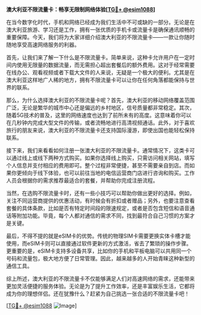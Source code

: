 **澳大利亚不限流量卡：畅享无限制网络体验[[TG💪+ @esim1088](https://t.me/s/esim1088)]**

在当今数字化时代，手机和网络已经成为我们生活中不可或缺的一部分。无论是在澳大利亚旅游、学习还是工作，拥有一张优质的手机卡或流量卡是确保通讯顺畅的重要保障。今天，我们将为大家详细介绍澳大利亚的不限流量卡——一款让你随时随地享受高速网络服务的利器。

首先，让我们来了解一下什么是不限流量卡。简单来说，这种卡允许用户在一定时间内使用无限量的数据流量，而无需担心超出套餐后的额外费用。这对于经常需要在线办公、观看视频或者下载大文件的人来说，无疑是一个极大的便利。尤其是在澳大利亚这样地广人稀的地方，拥有不限流量卡可以让你在任何角落都能保持与世界的联系。

那么，为什么选择澳大利亚的不限流量卡呢？首先，澳大利亚的移动网络覆盖范围广泛，无论是繁华的城市中心还是偏远的乡村地区，信号质量都非常稳定。其次，随着5G技术的普及，这里的网络速度也达到了前所未有的高度。这意味着你可以在几秒钟内完成大型文件的传输，或者流畅地进行高清视频通话。此外，对于喜欢旅行的朋友来说，澳大利亚的不限流量卡还支持国际漫游，即使出国也能轻松保持联系。

接下来，我们来看看如何注册一张澳大利亚的不限流量卡。通常情况下，这类卡可以通过线上或线下两种方式购买。如果你选择线上购买，只需访问相关网站，填写个人信息并支付相应的费用即可。整个过程非常便捷，甚至不需要亲自到店。而如果你更倾向于线下体验，也可以前往当地的电信运营商门店进行咨询和购买。工作人员会根据你的需求推荐最适合的套餐，并帮助你完成注册流程。

当然，在选购不限流量卡时，还有一些小技巧可以帮助你做出更好的选择。例如，关注不同运营商提供的优惠活动，有时候会有折扣或者赠品；另外，也要注意查看套餐的具体条款，比如是否有特定时间段的限速规定，或者是否包含短信和语音通话等附加功能。毕竟，每个人都对通信的需求不同，找到最符合自己习惯的方案才是关键。

最后，不得不提的就是eSIM卡的优势。传统的物理SIM卡需要更换实体卡槽才能使用，而eSIM卡则可以直接通过软件更新的方式激活，省去了繁琐的操作步骤。更重要的是，eSIM卡支持多设备共享，比如你的手机和平板电脑可以共用同一个号码和流量包，极大地方便了日常管理。因此，越来越多的人开始青睐这种新型的通信工具。

综上所述，澳大利亚的不限流量卡不仅能够满足人们对高速网络的需求，还能带来更加灵活便捷的服务体验。无论是为了提升工作效率，还是丰富娱乐生活，它都将成为你的理想伴侣。还在犹豫什么？赶紧为自己挑选一张合适的不限流量卡吧！

[[TG💪+ @esim1088](https://t.me/s/esim1088) ![Image](https://i.postimg.cc/4NQfJmqS/Snipaste-2025-05-13-00-14-12.png)]